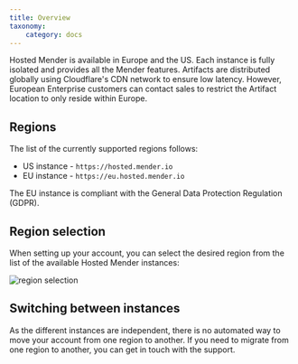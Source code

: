 ```yaml
---
title: Overview
taxonomy:
    category: docs
---
```


Hosted Mender is available in Europe and the US. Each instance is fully isolated and provides all the Mender features. Artifacts are distributed globally using Cloudflare's CDN network to ensure low latency. However, European Enterprise customers can contact sales to restrict the Artifact location to only reside within Europe.

## Regions

The list of the currently supported regions follows:

* US instance - `https://hosted.mender.io`
* EU instance - `https://eu.hosted.mender.io` 

The EU instance is compliant with the General Data Protection Regulation (GDPR).

## Region selection

When setting up your account, you can select the desired region from the list of the available Hosted Mender instances:

![region selection](region-selection.png)


## Switching between instances

As the different instances are independent, there is no automated way to move your account from one region to another. If you need to migrate from one region to another, you can get in touch with the support.
